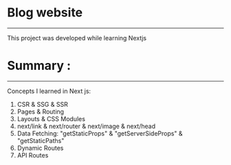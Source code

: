 # Blog website
***
This project was developed while learning Nextjs

# Summary :
***
Concepts I learned in Next js:

1. CSR & SSG & SSR
2. Pages & Routing
3. Layouts & CSS Modules
4. next/link & next/router & next/image & next/head
5. Data Fetching: "getStaticProps" & "getServerSideProps" & "getStaticPaths"
6. Dynamic Routes
7. API Routes